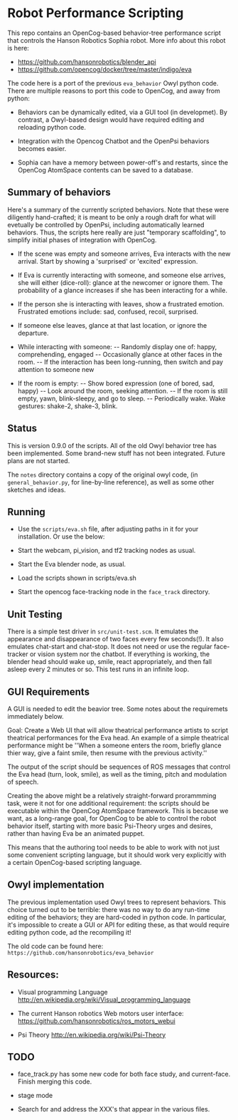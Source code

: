 Robot Performance Scripting
===========================
This repo contains an OpenCog-based behavior-tree performance script that
controls the Hanson Robotics Sophia robot.  More info about this robot is
here:

* https://github.com/hansonrobotics/blender_api
* https://github.com/opencog/docker/tree/master/indigo/eva

The code here is a port of the previous `eva_behavior` Owyl python code.
There are multiple reasons to port this code to OpenCog, and away from
python:

* Behaviors can be dynamically edited, via a GUI tool (in developmet).
  By contrast, a Owyl-based design would have required editing and
  reloading python code.

* Integration with the Opencog Chatbot and the OpenPsi behaviors becomes
  easier.

* Sophia can have a memory between power-off's and restarts, since the
  OpenCog AtomSpace contents can be saved to a database.

Summary of behaviors
--------------------
Here's a summary of the currently scripted behaviors.  Note that these
were diligently hand-crafted; it is meant to be only a rough draft for
what will evetually be controlled by OpenPsi, including automatically
learned behaviors.  Thus, the scripts here really are just "temporary
scaffolding", to simplify initial phases of integration with OpenCog.

 * If the scene was empty and someone arrives, Eva interacts with the
   new arrival. Start by showing a 'surprised' or 'excited' expression.

 * If Eva is currently interacting with someone, and someone else
   arrives, she will either (dice-roll): glance at the newcomer or
   ignore them.   The probability of a glance increases if she has
   been interacting for a while.

 * If the person she is interacting with leaves, show a frustrated
   emotion. Frustrated emotions include: sad, confused, recoil, surprised.

 * If someone else leaves, glance at that last location, or ignore
   the departure.

 * While interacting with someone:
   -- Randomly display one of: happy, comprehending, engaged
   -- Occasionally glance at other faces in the room.
   -- If the interaction has been long-running, then switch and pay
      attention to someone new

 * If the room is empty:
   -- Show bored expression (one of bored, sad, happy)
   -- Look around the room, seeking attention.
   -- If the room is still empty, yawn, blink-sleepy, and go to sleep.
   -- Periodically wake. Wake gestures: shake-2, shake-3, blink.

Status
------
This is version 0.9.0 of the scripts. All of the old Owyl behavior
tree has been implemented. Some brand-new stuff has not been integrated.
Future plans are not started.

The `notes` directory contains a copy of the original owyl code,
(in `general_behavior.py`, for line-by-line reference), as well
as some other sketches and ideas.

Running
-------
* Use the `scripts/eva.sh` file, after adjusting paths in it for your
  installation. Or use the below:

* Start the webcam, pi_vision, and tf2 tracking nodes as usual.
* Start the Eva blender node, as usual.
* Load the scripts shown in scripts/eva.sh
* Start the opencog face-tracking node in the `face_track` directory.


Unit Testing
------------
There is a simple test driver in `src/unit-test.scm`. It emulates the
appearance and disappearance of two faces every few seconds(!). It also
emulates chat-start and chat-stop.  It does not need or use the regular
face-tracker or vision system nor the chatbot.  If everything is
working, the blender head should wake up, smile, react appropriately,
and then fall asleep every 2 minutes or so.  This test runs in an
infinite loop.


GUI Requirements
----------------
A GUI is needed to edit the beavior tree. Some notes about the
requiremets immediately below.

Goal: Create a Web UI that will allow theatrical performance artists
to script theatrical performances for the Eva head.  An example of a
simple theatrical performance might be ''When a someone enters the room,
briefly glance thier way, give a faint smile, then resume with the
previous activity.''

The output of the script should be sequences of ROS messages that
control the Eva head (turn, look, smile), as well as the timing, pitch
and modulation of speech.

Creating the above might be a relatively straight-forward prorammming
task, were it not for one additional requirement: the scripts should be
executable within the OpenCog AtomSpace framework. This is because we
want, as a long-range goal, for OpenCog to be able to control the robot
behavior itself, starting with more basic Psi-Theory urges and desires,
rather than having Eva be an animated puppet.

This means that the authoring tool needs to be able to work with not
just some convenient scripting language, but it should work very
explicitly with a certain OpenCog-based scripting language.


Owyl implementation
-------------------
The previous implementation used Owyl trees to represent behaviors.
This choice turned out to be terrible: there was no way to do any
run-time editing of the behaviors; they are hard-coded in python code.
In particular, it's impossible to create a GUI or API for editing these,
as that would require editing python code, ad the recompiling it!

The old code can be found here:
`https://github.com/hansonrobotics/eva_behavior`


Resources:
----------
* Visual programming Language
  http://en.wikipedia.org/wiki/Visual_programming_language

* The current Hanson robotics Web motors user interface:
  https://github.com/hansonrobotics/ros_motors_webui

* Psi Theory
  http://en.wikipedia.org/wiki/Psi-Theory

TODO
----
* face_track.py has some new code for both face study, and current-face.
  Finish merging this code.

* stage mode

* Search for and address the XXX's that appear in the various files.
